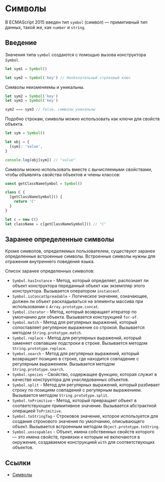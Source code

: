 # Символы

В ECMAScript 2015 введен тип `symbol` (символ) — примитивный тип данных, такой же, как `number` и `string`.

## Введение

Значения типа `symbol` создаются с помощью вызова конструктора `Symbol`.

```ts
let sym1 = Symbol()

let sym2 = Symbol('key') // Необязательный строковый ключ
```

Символы неизменяемы и уникальны.

```ts
let sym2 = Symbol('key')
let sym3 = Symbol('key')

sym2 === sym3 // false, символы уникальны
```

Подобно строкам, символы можно использовать как ключи для свойств объекта.

```ts
let sym = Symbol()

let obj = {
  [sym]: 'value',
}

console.log(obj[sym]) // "value"
```

Символы можно использовать вместе с вычисляемыми свойствами, чтобы объявлять свойства объектов и члены классов:

```ts
const getClassNameSymbol = Symbol()

class C {
  [getClassNameSymbol]() {
    return 'C'
  }
}

let c = new C()
let className = c[getClassNameSymbol]() // "C"
```

## Заранее определенные символы

Кроме символов, определяемых пользователем, существуют заранее определенные встроенные символы.
Встроенные символы нужны для отражения внутреннего поведения языка.

Список заранее определенных символов:

- `Symbol.hasInstance` - Метод, который определяет, распознает ли объект конструктора переданный объект как экземпляр этого конструктора. Вызывается оператором `instanceof`.
- `Symbol.isConcatSpreadable` - Логическое значение, означающее, должен ли объект раскладываться на элементы массива при использовании с `Array.prototype.concat`.
- `Symbol.iterator` - Метод, который возвращает итератор по умолчанию для объекта. Вызывается конструкцией `for-of`.
- `Symbol.match` - Метод для регулярных выражений, который сопоставляет регулярное выражение со строкой. Вызывается методом `String.prototype.match`.
- `Symbol.replace` - Метод для регулярных выражений, который заменяет совпавшие подстроки в строке. Вызывается методом `String.prototype.replace`.
- `Symbol.search` - Метод для регулярных выражений, который возвращает позицию в строке, где находится совпадение с регулярным выражением. Вызывается методом `String.prototype.search`.
- `Symbol.species` - Свойство, содержащее функцию, которая служит в качестве конструктора для унаследованных объектов.
- `Symbol.split` - Метод для регулярных выражений, который разбивает строку по позициям совпадений с регулярным выражением. Вызывается методом `String.prototype.split`.
- `Symbol.toPrimitive` - Метод, который превращает объект в соответствующее примитивное значение.
  Вызывается абстрактной операцией `ToPrimitive`.
- `Symbol.toStringTag` - Строковое значение, которое используется для создания строкового значения по умолчанию, описывающего объект. Вызывается встроенным методом `Object.prototype.toString`.
- `Symbol.unscopables` - Объект, имена собственных свойств которого — это имена свойств, привязки к которым не включаются в окружение, создаваемое конструкцией `with` для соответствующих объектов.

## Ссылки

- [Символы](http://typescript-lang.ru/docs/Symbols.html)
